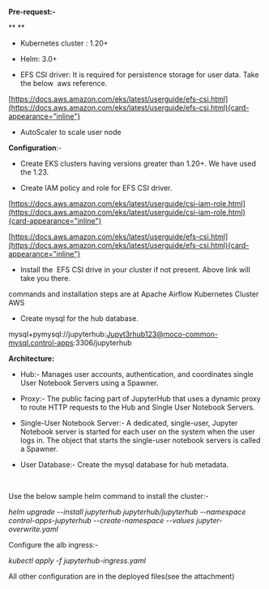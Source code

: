 **Pre-request:-**

** **

- Kubernetes cluster : 1.20+

- Helm: 3.0+

- EFS CSI driver: It is required for persistence storage for user data.
  Take the below  aws reference.

[https://docs.aws.amazon.com/eks/latest/userguide/efs-csi.html](https://docs.aws.amazon.com/eks/latest/userguide/efs-csi.html){card-appearance="inline"}

- AutoScaler to scale user node

**Configuration**:-

- Create EKS clusters having versions greater than 1.20+. We have used
  the 1.23.

<!-- -->

- Create IAM policy and role for EFS CSI driver.

[https://docs.aws.amazon.com/eks/latest/userguide/csi-iam-role.html](https://docs.aws.amazon.com/eks/latest/userguide/csi-iam-role.html){card-appearance="inline"}

[https://docs.aws.amazon.com/eks/latest/userguide/efs-csi.html](https://docs.aws.amazon.com/eks/latest/userguide/efs-csi.html){card-appearance="inline"}

- Install the  EFS CSI drive in your cluster if not present. Above link
  will take you there.

commands and installation steps are at Apache Airflow Kubernetes Cluster
AWS

- Create mysql for the hub database.

mysql+pymysql://jupyterhub:Jupyt3rhub123@moco-common-mysql.control-apps:3306/jupyterhub

**Architecture:**

- Hub:- Manages user accounts, authentication, and coordinates single
  User Notebook Servers using a Spawner.

- Proxy:- The public facing part of JupyterHub that uses a dynamic proxy
  to route HTTP requests to the Hub and Single User Notebook Servers.

- Single-User Notebook Server:- A dedicated, single-user, Jupyter
  Notebook server is started for each user on the system when the user
  logs in. The object that starts the single-user notebook servers is
  called a Spawner.

- User Database:- Create the mysql database for hub metadata.

 

Use the below sample helm command to install the cluster:-

*helm upgrade \--install jupyterhub jupyterhub/jupyterhub \--namespace
control-apps-jupyterhub \--create-namespace \--values
jupyter-overwrite.yaml*

Configure the alb ingress:-

*kubectl apply -f jupyterhub-ingress.yaml*

All other configuration are in the deployed files(see the attachment)
